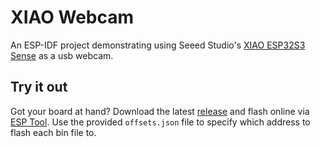 # XIAO Webcam
An ESP-IDF project demonstrating using Seeed Studio's [XIAO ESP32S3 Sense](https://www.seeedstudio.com/XIAO-ESP32S3-Sense-p-5639.html) as a usb webcam.

## Try it out

Got your board at hand? Download the latest [release](https://github.com/KamranAghlami/XIAO_Webcam/releases/latest) and flash online via [ESP Tool](https://espressif.github.io/esptool-js). Use the provided `offsets.json` file to specify which address to flash each bin file to.
